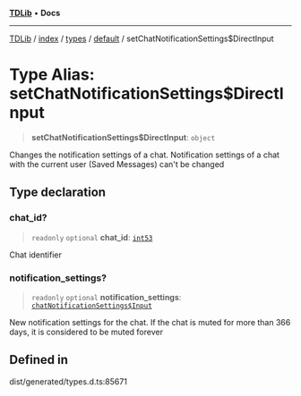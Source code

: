 [**TDLib**](../../../../../../README.md) • **Docs**

***

[TDLib](../../../../../../modules.md) / [index](../../../../../README.md) / [types](../../../README.md) / [default](../README.md) / setChatNotificationSettings$DirectInput

# Type Alias: setChatNotificationSettings$DirectInput

> **setChatNotificationSettings$DirectInput**: `object`

Changes the notification settings of a chat. Notification settings of a chat with the current user (Saved Messages) can't be changed

## Type declaration

### chat\_id?

> `readonly` `optional` **chat\_id**: [`int53`](int53-1.md)

Chat identifier

### notification\_settings?

> `readonly` `optional` **notification\_settings**: [`chatNotificationSettings$Input`](chatNotificationSettings$Input-1.md)

New notification settings for the chat. If the chat is muted for more than 366 days, it is considered to be muted forever

## Defined in

dist/generated/types.d.ts:85671
